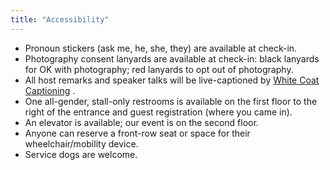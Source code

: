 ```yaml
---
title: "Accessibility"
---
```


- Pronoun stickers (ask me, he, she, they) are available at check-in.
- Photography consent lanyards are available at check-in: black lanyards for OK with photography; red lanyards to opt out of photography.
- All host remarks and speaker talks will be live-captioned by  [White Coat Captioning](https://www.whitecoatcaptioning.com/) .
- One all-gender, stall-only restrooms is available on the first floor to the right of the entrance and guest registration (where you came in).
- An elevator is available; our event is on the second floor.
- Anyone can reserve a front-row seat or space for their wheelchair/mobility device.
- Service dogs are welcome.